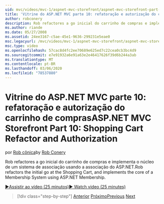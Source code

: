 ```yaml
---
uid: mvc/videos/mvc-1/aspnet-mvc-storefront/aspnet-mvc-storefront-part-10-shopping-cart-refactor-and-authorization
title: 'Vitrine do ASP.NET MVC parte 10: refatoração e autorização do carrinho de compras | Microsoft Docs'
author: robconery
description: Rob refactores a go inicial do carrinho de compras e implementa o núcleo de um sistema de associação usando a associação do ASP.NET.
ms.author: riande
ms.date: 05/27/2008
ms.assetid: 24ee3167-c5ae-45e1-9636-299231e5eae0
msc.legacyurl: /mvc/videos/mvc-1/aspnet-mvc-storefront/aspnet-mvc-storefront-part-10-shopping-cart-refactor-and-authorization
msc.type: video
ms.openlocfilehash: 57cac8d4fc2ee70689e625ed7c22cea0cb3bc4d9
ms.sourcegitcommit: e7e91932a6e91a63e2e46417626f39d6b244a3ab
ms.translationtype: MT
ms.contentlocale: pt-BR
ms.lasthandoff: 03/06/2020
ms.locfileid: "78537880"
---
```

# <a name="aspnet-mvc-storefront-part-10-shopping-cart-refactor-and-authorization"></a><span data-ttu-id="8cd54-103">Vitrine do ASP.NET MVC parte 10: refatoração e autorização do carrinho de compras</span><span class="sxs-lookup"><span data-stu-id="8cd54-103">ASP.NET MVC Storefront Part 10: Shopping Cart Refactor and Authorization</span></span>

<span data-ttu-id="8cd54-104">por [Rob cônica](https://github.com/robconery)</span><span class="sxs-lookup"><span data-stu-id="8cd54-104">by [Rob Conery](https://github.com/robconery)</span></span>

<span data-ttu-id="8cd54-105">Rob refactores a go inicial do carrinho de compras e implementa o núcleo de um sistema de associação usando a associação do ASP.NET.</span><span class="sxs-lookup"><span data-stu-id="8cd54-105">Rob refactors the initial go at the Shopping Cart, and implements the core of a Membership System using ASP.NET Membership.</span></span>

[<span data-ttu-id="8cd54-106">&#9654;Assistir ao vídeo (25 minutos)</span><span class="sxs-lookup"><span data-stu-id="8cd54-106">&#9654; Watch video (25 minutes)</span></span>](https://channel9.msdn.com/Blogs/ASP-NET-Site-Videos/aspnet-mvc-storefront-part-10-shopping-cart-refactor-and-authorization)

> [!div class="step-by-step"]
> <span data-ttu-id="8cd54-107">[Anterior](aspnet-mvc-storefront-part-9-the-shopping-cart.md)
> [Próximo](aspnet-mvc-storefront-part-11-hooking-up-the-shopping-cart-and-using-components.md)</span><span class="sxs-lookup"><span data-stu-id="8cd54-107">[Previous](aspnet-mvc-storefront-part-9-the-shopping-cart.md)
[Next](aspnet-mvc-storefront-part-11-hooking-up-the-shopping-cart-and-using-components.md)</span></span>
